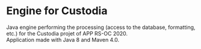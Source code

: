 # Engine for Custodia

Java engine performing the processing (access to the database, formatting, etc.) for the Custodia projet of APP RS-OC 2020.   
Application made with Java 8 and Maven 4.0.
